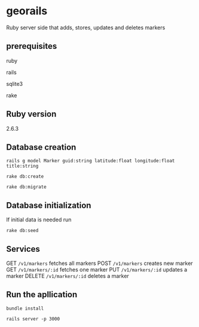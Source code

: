 # georails
Ruby server side that adds, stores, updates and deletes markers

## prerequisites
ruby

rails

sqlite3

rake

## Ruby version
2.6.3

## Database creation
```rails g model Marker guid:string latitude:float longitude:float title:string```

```rake db:create```

```rake db:migrate```

## Database initialization
If initial data is needed run

```rake db:seed```

## Services
GET ```/v1/markers``` fetches all markers
POST ```/v1/markers``` creates new marker
GET ```/v1/markers/:id``` fetches one marker
PUT ```/v1/markers/:id``` updates a marker
DELETE ```/v1/markers/:id``` deletes a marker

## Run the apllication
```bundle install```

```rails server -p 3000```


